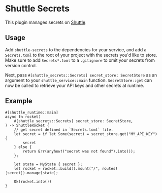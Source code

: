 # Shuttle Secrets

This plugin manages secrets on [Shuttle](https://www.shuttle.rs).

## Usage

Add `shuttle-secrets` to the dependencies for your service, and add a `Secrets.toml` to the root of your project
with the secrets you'd like to store. Make sure to add `Secrets*.toml` to a `.gitignore` to omit your secrets from version control.

Next, pass `#[shuttle_secrets::Secrets] secret_store: SecretStore` as an argument to your `shuttle_service::main` function.
`SecretStore::get` can now be called to retrieve your API keys and other secrets at runtime.

## Example

```rust,ignore
#[shuttle_runtime::main]
async fn rocket(
    #[shuttle_secrets::Secrets] secret_store: SecretStore,
) -> ShuttleRocket {
    // get secret defined in `Secrets.toml` file.
    let secret = if let Some(secret) = secret_store.get("MY_API_KEY") {
        secret
    } else {
        return Err(anyhow!("secret was not found").into());
    };

    let state = MyState { secret };
    let rocket = rocket::build().mount("/", routes![secret]).manage(state);

    Ok(rocket.into())
}
```
